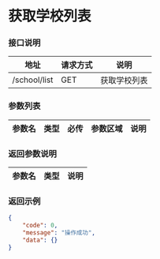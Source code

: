 # 获取学校列表

### 接口说明

| 地址         | 请求方式 | 说明         |
| ------------ | -------- | ------------ |
| /school/list | GET      | 获取学校列表 |

### 参数列表

| 参数名 | 类型 | 必传 | 参数区域 | 说明 |
| ------ | ---- | ---- | -------- | ---- |

### 返回参数说明

| 参数名 | 类型 | 说明 |
| ------ | ---- | ---- |

### 返回示例

```JSON
{
    "code": 0,
    "message": "操作成功",
    "data": {}
}
```
